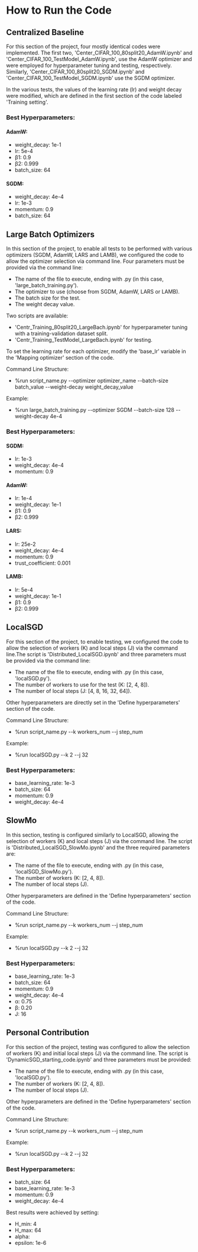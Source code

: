 # How to Run the Code
## Centralized Baseline
For this section of the project, four mostly identical codes were implemented. The first two, 'Center_CIFAR_100_80split20_AdamW.ipynb' and 'Center_CIFAR_100_TestModel_AdamW.ipynb', use the AdamW optimizer and were employed for hyperparameter tuning and testing, respectively. Similarly, 'Center_CIFAR_100_80split20_SGDM.ipynb' and 'Center_CIFAR_100_TestModel_SGDM.ipynb' use the SGDM optimizer.

In the various tests, the values of the learning rate (lr) and weight decay were modified, which are defined in the first section of the code labeled 'Training setting'.

### Best Hyperparameters:
#### AdamW:
- weight_decay: 1e-1
- lr: 5e-4
- β1: 0.9
- β2: 0.999
- batch_size: 64
#### SGDM:
- weight_decay: 4e-4
- lr: 1e-3
- momentum: 0.9
- batch_size: 64
## Large Batch Optimizers
In this section of the project, to enable all tests to be performed with various optimizers (SGDM, AdamW, LARS and LAMB), we configured the code to allow the optimizer selection via command line. Four parameters must be provided via the command line:

- The name of the file to execute, ending with .py (in this case, 'large_batch_training.py').
- The optimizer to use (choose from SGDM, AdamW, LARS or LAMB).
- The batch size for the test.
- The weight decay value.

Two scripts are available:

- 'Centr_Training_80split20_LargeBach.ipynb' for hyperparameter tuning with a training-validation dataset split.
- 'Centr_Training_TestModel_LargeBach.ipynb' for testing.

To set the learning rate for each optimizer, modify the 'base_lr' variable in the 'Mapping optimizer' section of the code.

Command Line Structure:

- %run script_name.py --optimizer optimizer_name --batch-size batch_value --weight-decay weight_decay_value

Example:
- %run large_batch_training.py --optimizer SGDM --batch-size 128 --weight-decay 4e-4
### Best Hyperparameters:
#### SGDM:
- lr: 1e-3
- weight_decay: 4e-4
- momentum: 0.9
#### AdamW:
- lr: 1e-4
- weight_decay: 1e-1
- β1: 0.9
- β2: 0.999
#### LARS:
- lr: 25e-2
- weight_decay: 4e-4
- momentum: 0.9
- trust_coefficient: 0.001
#### LAMB:
- lr: 5e-4
- weight_decay: 1e-1
- β1: 0.9
- β2: 0.999
## LocalSGD
For this section of the project, to enable testing, we configured the code to allow the selection of workers (K) and local steps (J) via the command line.The script is 'Distributed_LocalSGD.ipynb' and three parameters must be provided via the command line:

- The name of the file to execute, ending with .py (in this case, 'localSGD.py').
- The number of workers to use for the test (K: [2, 4, 8]).
- The number of local steps (J: [4, 8, 16, 32, 64]).

Other hyperparameters are directly set in the 'Define hyperparameters' section of the code.

Command Line Structure:
- %run script_name.py --k workers_num --j step_num

Example:
- %run localSGD.py --k 2 --j 32
### Best Hyperparameters:
- base_learning_rate: 1e-3
- batch_size: 64
- momentum: 0.9
- weight_decay: 4e-4
## SlowMo
In this section, testing is configured similarly to LocalSGD, allowing the selection of workers (K) and local steps (J) via the command line. The script is 'Distributed_LocalSGD_SlowMo.ipynb' and the three required parameters are:

- The name of the file to execute, ending with .py (in this case, 'localSGD_SlowMo.py').
- The number of workers (K: [2, 4, 8]).
- The number of local steps (J).

Other hyperparameters are defined in the 'Define hyperparameters' section of the code.

Command Line Structure:
- %run script_name.py --k workers_num --j step_num

Example:
- %run localSGD.py --k 2 --j 32
### Best Hyperparameters:
- base_learning_rate: 1e-3
- batch_size: 64
- momentum: 0.9
- weight_decay: 4e-4
- α: 0.75
- β: 0.20
- J: 16
## Personal Contribution
For this section of the project, testing was configured to allow the selection of workers (K) and initial local steps (J) via the command line. The script is 'DynamicSGD_starting_code.ipynb' and three parameters must be provided:

- The name of the file to execute, ending with .py (in this case, 'localSGD.py').
- The number of workers (K: [2, 4, 8]).
- The number of local steps (J).

Other hyperparameters are defined in the 'Define hyperparameters' section of the code.

Command Line Structure:
- %run script_name.py --k workers_num --j step_num

Example:
- %run localSGD.py --k 2 --j 32
### Best Hyperparameters:
- batch_size: 64
- base_learning_rate: 1e-3
- momentum: 0.9
- weight_decay: 4e-4

Best results were achieved by setting:

- H_min: 4
- H_max: 64
- alpha: 
- epsilon: 1e-6